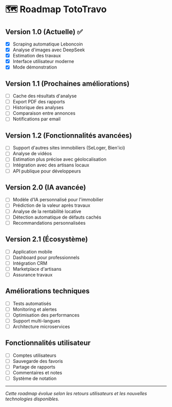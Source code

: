 # 🗺️ Roadmap TotoTravo

## Version 1.0 (Actuelle) ✅
- [x] Scraping automatique Leboncoin
- [x] Analyse d'images avec DeepSeek
- [x] Estimation des travaux
- [x] Interface utilisateur moderne
- [x] Mode démonstration

## Version 1.1 (Prochaines améliorations)
- [ ] Cache des résultats d'analyse
- [ ] Export PDF des rapports
- [ ] Historique des analyses
- [ ] Comparaison entre annonces
- [ ] Notifications par email

## Version 1.2 (Fonctionnalités avancées)
- [ ] Support d'autres sites immobiliers (SeLoger, Bien'ici)
- [ ] Analyse de vidéos
- [ ] Estimation plus précise avec géolocalisation
- [ ] Intégration avec des artisans locaux
- [ ] API publique pour développeurs

## Version 2.0 (IA avancée)
- [ ] Modèle d'IA personnalisé pour l'immobilier
- [ ] Prédiction de la valeur après travaux
- [ ] Analyse de la rentabilité locative
- [ ] Détection automatique de défauts cachés
- [ ] Recommandations personnalisées

## Version 2.1 (Écosystème)
- [ ] Application mobile
- [ ] Dashboard pour professionnels
- [ ] Intégration CRM
- [ ] Marketplace d'artisans
- [ ] Assurance travaux

## Améliorations techniques
- [ ] Tests automatisés
- [ ] Monitoring et alertes
- [ ] Optimisation des performances
- [ ] Support multi-langues
- [ ] Architecture microservices

## Fonctionnalités utilisateur
- [ ] Comptes utilisateurs
- [ ] Sauvegarde des favoris
- [ ] Partage de rapports
- [ ] Commentaires et notes
- [ ] Système de notation

---

*Cette roadmap évolue selon les retours utilisateurs et les nouvelles technologies disponibles.*







